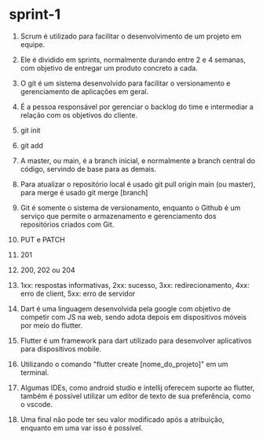 # sprint-1

1) Scrum é utilizado para facilitar o desenvolvimento de um projeto em equipe.

2) Ele é dividido em sprints, normalmente durando entre 2 e 4 semanas, com objetivo de entregar um produto concreto a cada.

3) O git é um sistema desenvolvido para facilitar o versionamento e gerenciamento de aplicações em geral.

4) É a pessoa responsável por gerenciar o backlog do time e intermediar a relação com os objetivos do cliente.

5) git init

6) git add

7) A master, ou main, é a branch inicial, e normalmente a branch central do código, servindo de base para as demais.

8) Para atualizar o repositório local é usado git pull origin main (ou master), para merge é usado git merge [branch]

9) Git é somente o sistema de versionamento, enquanto o Github é um serviço que permite o armazenamento e gerenciamento dos repositórios criados com Git.

10) PUT e PATCH

11) 201

12) 200, 202 ou 204

13) 1xx: respostas informativas, 2xx: sucesso, 3xx: redirecionamento, 4xx: erro de client, 5xx: erro de servidor

14) Dart é uma linguagem desenvolvida pela google com objetivo de competir com JS na web, sendo adota depois em dispositivos móveis por meio do flutter.

15) Flutter é um framework para dart utilizado para desenvolver aplicativos para dispositivos mobile.

16) Utilizando o comando "flutter create [nome_do_projeto]" em um terminal.

17) Algumas IDEs, como android studio e intellij oferecem suporte ao flutter, também é possível utilizar um editor de texto de sua preferência, como o vscode.

18) Uma final não pode ter seu valor modificado após a atribuição, enquanto em uma var isso é possível.